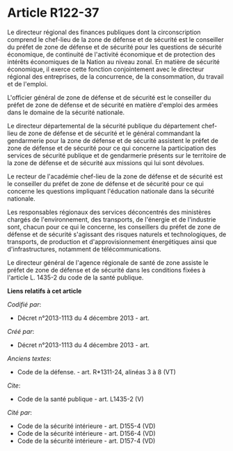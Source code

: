# Article R122-37

Le directeur régional des finances publiques dont la circonscription comprend le chef-lieu de la zone de défense et de
sécurité est le conseiller du préfet de zone de défense et de sécurité pour les questions de sécurité économique, de
continuité de l'activité économique et de protection des intérêts économiques de la Nation au niveau zonal. En matière de
sécurité économique, il exerce cette fonction conjointement avec le directeur régional des entreprises, de la concurrence, de
la consommation, du travail et de l'emploi. 

L'officier général de zone de défense et de sécurité est le conseiller du préfet de zone de défense et de sécurité en matière
d'emploi des armées dans le domaine de la sécurité nationale. 

Le directeur départemental de la sécurité publique du département chef-lieu de zone de défense et de sécurité et le général
commandant la gendarmerie pour la zone de défense et de sécurité assistent le préfet de zone de défense et de sécurité pour
ce qui concerne la participation des services de sécurité publique et de gendarmerie présents sur le territoire de la zone de
défense et de sécurité aux missions qui lui sont dévolues. 

Le recteur de l'académie chef-lieu de la zone de défense et de sécurité est le conseiller du préfet de zone de défense et de
sécurité pour ce qui concerne les questions impliquant l'éducation nationale dans la sécurité nationale. 

Les responsables régionaux des services déconcentrés des ministères chargés de l'environnement, des transports, de l'énergie
et de l'industrie sont, chacun pour ce qui le concerne, les conseillers du préfet de zone de défense et de sécurité
s'agissant des risques naturels et technologiques, de transports, de production et d'approvisionnement énergétiques ainsi que
d'infrastructures, notamment de télécommunications. 

Le directeur général de l'agence régionale de santé de zone assiste le préfet de zone de défense et de sécurité dans les
conditions fixées à l'article L. 1435-2 du code de la santé publique.

**Liens relatifs à cet article**

_Codifié par_:

  - Décret n°2013-1113 du 4 décembre 2013 - art.

_Créé par_:

  - Décret n°2013-1113 du 4 décembre 2013 - art.

_Anciens textes_:

  - Code de la défense. - art. R*1311-24, alinéas 3 à 8 (VT)

_Cite_:

  - Code de la santé publique - art. L1435-2 (V)

_Cité par_:

  - Code de la sécurité intérieure - art. D155-4 (VD)
  - Code de la sécurité intérieure - art. D156-4 (VD)
  - Code de la sécurité intérieure - art. D157-4 (VD)
